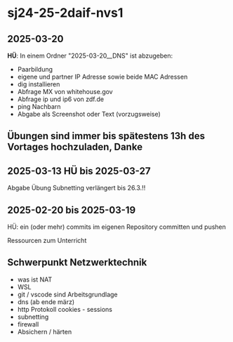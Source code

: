 # sj24-25-2daif-nvs1

## 2025-03-20

**HÜ**: In einem Ordner "2025-03-20__DNS" ist abzugeben:

- Paarbildung
- eigene und partner IP Adresse sowie beide MAC Adressen
- dig installieren
- Abfrage MX von whitehouse.gov
- Abfrage ip und ip6 von zdf.de
- ping Nachbarn
- Abgabe als Screenshot oder Text (vorzugsweise)

## Übungen sind immer bis spätestens 13h des Vortages hochzuladen, Danke

## 2025-03-13 HÜ bis 2025-03-27

Abgabe Übung Subnetting verlängert bis 26.3.!!

## 2025-02-20 bis 2025-03-19

HÜ: ein (oder mehr) commits im eigenen Repository
committen und pushen

Ressourcen zum Unterricht

## Schwerpunkt Netzwerktechnik

- was ist NAT
- WSL
- git / vscode sind Arbeitsgrundlage
- dns (ab ende märz)
- http Protokoll cookies - sessions
- subnetting
- firewall
- Absichern / härten
